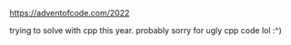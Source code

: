 https://adventofcode.com/2022

trying to solve with cpp this year. probably sorry for ugly cpp code lol :^)
